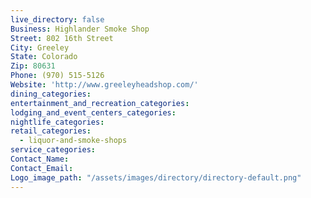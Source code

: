 ```yaml
---
live_directory: false
Business: Highlander Smoke Shop
Street: 802 16th Street
City: Greeley
State: Colorado
Zip: 80631
Phone: (970) 515-5126
Website: 'http://www.greeleyheadshop.com/'
dining_categories:
entertainment_and_recreation_categories:
lodging_and_event_centers_categories:
nightlife_categories:
retail_categories:
  - liquor-and-smoke-shops
service_categories:
Contact_Name:
Contact_Email:
Logo_image_path: "/assets/images/directory/directory-default.png"
---
```



